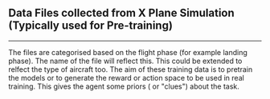 ## Data Files collected from X Plane Simulation (Typically used for Pre-training)
___________________________________________________________________________________

The files are categorised based on the flight phase (for example landing phase). The name of the file will reflect this.
This could be extended to relfect the type of aircraft too. The aim of these training data is to pretrain the models or 
to generate the reward or action space to be used in real training. This gives the agent some priors ( or "clues") about the
task.
